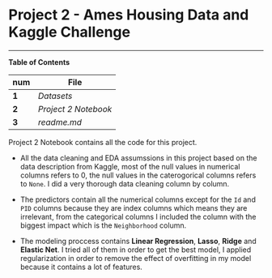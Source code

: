 # Project 2 - Ames Housing Data and Kaggle Challenge
---

**Table of Contents**

  num | File
----- | ------------
**1** | _Datasets_
**2** | _Project 2 Notebook_
**3** | _readme.md_

Project 2 Notebook contains all the code for this project.

- All the data cleaning and EDA assumssions in this project based on the data description from Kaggle, most of the null values  in numerical columns refers to 0, the null values in the caterogorical columns refers to `None`. I did a very thorough data cleaning column by column.

- The predictors contain all the numerical columns except for the `Id` and `PID` columns because they are index columns which means they are irrelevant, from the categorical columns I included the column with the biggest impact which is the `Neighborhood` column.

- The modeling proccess contains **Linear Regression**, **Lasso**, **Ridge** and **Elastic Net**. I tried all of them in order to get the best model, I applied regularization in order to remove the effect of overfitting in my model because it contains a lot of features.





